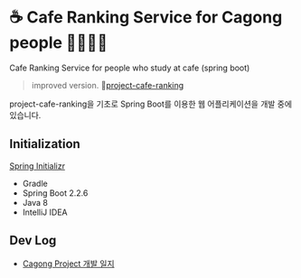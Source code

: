 # ☕ Cafe Ranking Service for Cagong people 👨‍💻👩‍💻

Cafe Ranking Service for people who study at cafe (spring boot)

> improved version. 🔗[project-cafe-ranking](https://github.com/hanbinleejoy/project-cafe-ranking)

project-cafe-ranking을 기초로 Spring Boot를 이용한 웹 어플리케이션을 개발 중에 있습니다.

## Initialization

[Spring Initializr](https://start.spring.io/)
- Gradle
- Spring Boot 2.2.6
- Java 8
- IntelliJ IDEA


## Dev Log
- [Cagong Project 개발 일지](https://github.com/hanbinleejoy/daily-dev-log/tree/master/project/cagong-ranking-project)
